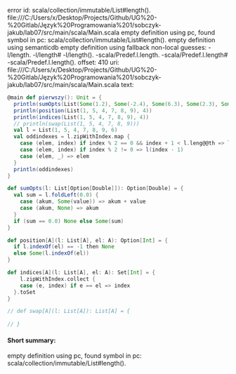error id: scala/collection/immutable/List#length().
file:///C:/Users/x/Desktop/Projects/Github/UG%20-%20Gitlab/Język%20Programowania%201/sobczyk-jakub/lab07/src/main/scala/Main.scala
empty definition using pc, found symbol in pc: scala/collection/immutable/List#length().
empty definition using semanticdb
empty definition using fallback
non-local guesses:
	 -l/length.
	 -l/length#
	 -l/length().
	 -scala/Predef.l.length.
	 -scala/Predef.l.length#
	 -scala/Predef.l.length().
offset: 410
uri: file:///C:/Users/x/Desktop/Projects/Github/UG%20-%20Gitlab/Język%20Programowania%201/sobczyk-jakub/lab07/src/main/scala/Main.scala
text:
```scala
@main def pierwszy(): Unit = {
  println(sumOpts(List(Some(1.2), Some(-2.4), Some(6.3), Some(2.3), Some(9.0), Some(1.8), None)))
  println(position(List(1, 5, 4, 7, 8, 9), 4))
  println(indices(List(1, 5, 4, 7, 8, 9), 4))
  // println(swap(List(1, 5, 4, 7, 8, 9)))
  val l = List(1, 5, 4, 7, 8, 9, 6)
  val oddindexes = l.zipWithIndex.map {
    case (elem, index) if index % 2 == 0 && index + 1 < l.leng@@th => l(index + 1)
    case (elem, index) if index % 2 != 0 => l(index - 1)
    case (elem, _) => elem
  }
  println(oddindexes)
}

def sumOpts(l: List[Option[Double]]): Option[Double] = {
  val sum = l.foldLeft(0.0) {
    case (akum, Some(value)) => akum + value
    case (akum, None) => akum
  }
  if (sum == 0.0) None else Some(sum)
}

def position[A](l: List[A], el: A): Option[Int] = {
  if l.indexOf(el) == -1 then None
  else Some(l.indexOf(el)) 
}

def indices[A](l: List[A], el: A): Set[Int] = {
    l.zipWithIndex.collect {
    case (e, index) if e == el => index
  }.toSet
}

// def swap[A](l: List[A]): List[A] = {
    
// }
```


#### Short summary: 

empty definition using pc, found symbol in pc: scala/collection/immutable/List#length().